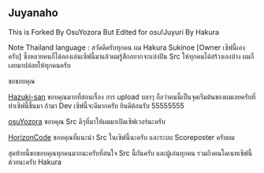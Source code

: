 ## Juyanaho

This is Forked By OsuYozora But Edited for osu!Juyuri By Hakura

Note Thailand language :
สวัดดีครับทุกคน ผม Hakura Sukinoe [Owner เซิฟนี้เองครับ]
ซึ่งหลายคนก็ได้ลองเล่นเซิฟนี้มาแล้วผมรู้สึกอยากจะแบ่งปัน Src ให้ทุกคนได้สร้างเองบ้าง ผมก็เลยมาปล่อยให้ทุกคนครับ

ขอขอบคุณ

[Hazuki-san](https://github.com/Hazuki-san) ขอบคุณมากที่สอนเรื่อง การ upload บลาๆ
ถือว่าคนนี้เป็นจุดเริ่มต้นของผมเลยครับที่ทำเซิฟนี้ขึ้นมา ถ้ามา Dev เซิฟนี้จะดีมากครับ ยินดีต้อนรับ 55555555

[osuYozora](https://github.com/osuYozora) ขอบคุณ Src ดีๆที่มาให้ผมมาเปิดเซิฟเวอร์นะครับ

[HorizonCode](https://github.com/HorizonCode) ขอบคุณที่แนะนำ Src ในเซิฟนี้นะครับ 
และระบบ Scoreposter ครับผม

สุดท้ายนี้ขอขอบคุณทุกคนมากนะครับที่สนใจ Src นี้กันครับ และผู้เล่นทุกคน รวมถึงคนโดเนทเซิฟนี้ด้วยนะครับ
Hakura




